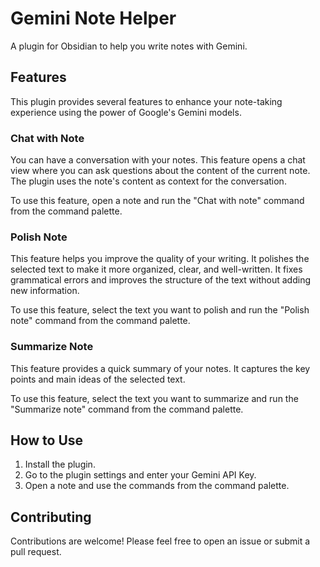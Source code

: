 # Gemini Note Helper

A plugin for Obsidian to help you write notes with Gemini.

## Features

This plugin provides several features to enhance your note-taking experience using the power of Google's Gemini models.

### Chat with Note
You can have a conversation with your notes. This feature opens a chat view where you can ask questions about the content of the current note. The plugin uses the note's content as context for the conversation.

To use this feature, open a note and run the "Chat with note" command from the command palette.

### Polish Note
This feature helps you improve the quality of your writing. It polishes the selected text to make it more organized, clear, and well-written. It fixes grammatical errors and improves the structure of the text without adding new information.

To use this feature, select the text you want to polish and run the "Polish note" command from the command palette.

### Summarize Note
This feature provides a quick summary of your notes. It captures the key points and main ideas of the selected text.

To use this feature, select the text you want to summarize and run the "Summarize note" command from the command palette.

## How to Use

1.  Install the plugin.
2.  Go to the plugin settings and enter your Gemini API Key.
3.  Open a note and use the commands from the command palette.

## Contributing

Contributions are welcome! Please feel free to open an issue or submit a pull request.